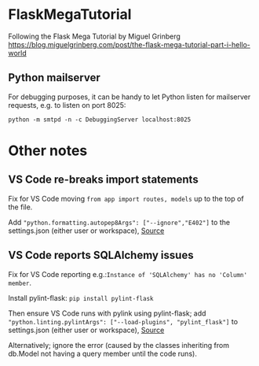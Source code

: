 # FlaskMegaTutorial
Following the Flask Mega Tutorial by Miguel Grinberg
https://blog.miguelgrinberg.com/post/the-flask-mega-tutorial-part-i-hello-world

## Python mailserver
For debugging purposes, it can be handy to let Python listen for mailserver requests, e.g. to listen on port 8025:

```python -m smtpd -n -c DebuggingServer localhost:8025```

# Other notes
## VS Code re-breaks import statements
Fix for VS Code moving ```from app import routes, models``` up to the top of the file.

Add ```"python.formatting.autopep8Args": ["--ignore","E402"]``` to the settings.json (either user or workspace), [Source](https://stackoverflow.com/questions/54015604/disable-python-import-sorting-in-vscode/54016555#54016555)

## VS Code reports SQLAlchemy issues
Fix for VS Code reporting e.g.:```Instance of 'SQLAlchemy' has no 'Column' member```.

Install pylint-flask: ```pip install pylint-flask```

Then ensure VS Code runs with pylink using pylint-flask; add ```"python.linting.pylintArgs": ["--load-plugins", "pylint_flask"]``` to settings.json (either user or workspace), [Source](https://stackoverflow.com/questions/28193025/pylint-cant-find-sqlalchemy-query-member)

Alternatively; ignore the error (caused by the classes inheriting from db.Model not having a query member until the code runs).